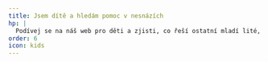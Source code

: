 ```yaml
---
title: Jsem dítě a hledám pomoc v nesnázích
hp: |
  Podívej se na náš web pro děti a zjisti, co řeší ostatní mladí lité, co dělat, když někoho ve škole šikanují, v dětském domově je moc přísný režim, rodiče se rozvádějí, rodiče nemají peníze na tvůj školní výlet apod.
order: 6
icon: kids
---
```

